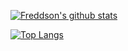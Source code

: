 [![Freddson's github stats](https://github-readme-stats.vercel.app/api?username=Freddsona&show_icons=true&count_private=true&include_all_commits=true)](https://github.com/Freddson)

[![Top Langs](https://github-readme-stats.vercel.app/api/top-langs/?username=Freddson&langs_count=6&layout=compact)](https://github.com/Freddson)

